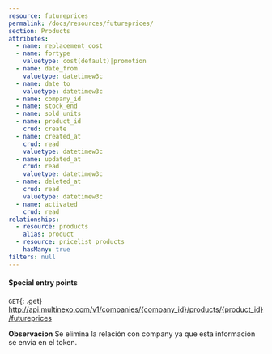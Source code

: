 ```yaml
---
resource: futureprices
permalink: /docs/resources/futureprices/
section: Products
attributes:
  - name: replacement_cost
  - name: fortype
    valuetype: cost(default)|promotion
  - name: date_from
    valuetype: datetimew3c
  - name: date_to
    valuetype: datetimew3c
  - name: company_id
  - name: stock_end
  - name: sold_units
  - name: product_id
    crud: create
  - name: created_at
    crud: read
    valuetype: datetimew3c
  - name: updated_at
    crud: read
    valuetype: datetimew3c
  - name: deleted_at
    crud: read
    valuetype: datetimew3c
  - name: activated
    crud: read
relationships:
  - resource: products
    alias: product
  - resource: pricelist_products
    hasMany: true
filters: null
---
```


#### Special entry points

`GET`{: .get} http://api.multinexo.com/v1/companies/{company_id}/products/{product_id}/futureprices

**Observacion**
Se elimina la relación con company ya que esta información se envía en el token.

